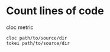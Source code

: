 # Count lines of code

cloc metric

    cloc path/to/source/dir
    tokei path/to/source/dir

[tokei]: https://github.com/Aaronepower/tokei
